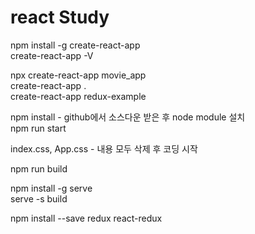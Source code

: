 # react Study

npm install -g create-react-app<br/>
create-react-app -V

npx create-react-app movie_app  
create-react-app .  
create-react-app redux-example

npm install - github에서 소스다운 받은 후 node module 설치<br/>
npm run start

index.css, App.css - 내용 모두 삭제 후 코딩 시작

npm run build

npm install -g serve<br/>
serve -s build

npm install --save redux react-redux



